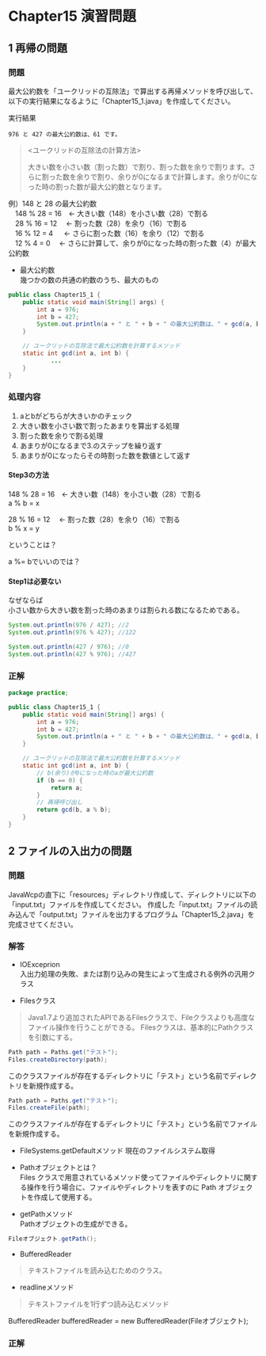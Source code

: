 # Chapter15 演習問題

## 1 再帰の問題
### 問題
最大公約数を「ユークリッドの互除法」で算出する再帰メソッドを呼び出して、以下の実行結果になるように「Chapter15_1.java」を作成してください。  

実行結果

```
976 と 427 の最大公約数は、61 です。
```

> <ユークリッドの互除法の計算方法>
>
> 大きい数を小さい数（割った数）で割り、割った数を余りで割ります。さらに割った数を余りで割り、余りが0になるまで計算します。余りが0になった時の割った数が最大公約数となります。

例）148 と 28 の最大公約数  
　148 % 28 = 16　← 大きい数（148）を小さい数（28）で割る  
　28 % 16 = 12　 ← 割った数（28）を余り（16）で割る  
　16 % 12 = 4 　 ← さらに割った数（16）を余り（12）で割る  
　12 % 4 = 0   　← さらに計算して、余りが0になった時の割った数（4）が最大公約数  

- 最大公約数  
幾つかの数の共通の約数のうち、最大のもの

```java
public class Chapter15_1 {
	public static void main(String[] args) {
        int a = 976;
        int b = 427;
        System.out.println(a + " と " + b + " の最大公約数は、" + gcd(a, b) + "です。");
    }

    // ユークリッドの互除法で最大公約数を計算するメソッド
    static int gcd(int a, int b) {
    		...
    }
}
```

### 処理内容
1. aとbがどちらが大きいかのチェック
1. 大きい数を小さい数で割ったあまりを算出する処理
1. 割った数を余りで割る処理
1. あまりが0になるまで3.のステップを繰り返す
1. あまりが0になったらその時割った数を数値として返す

#### Step3の方法
148 % 28 = 16　← 大きい数（148）を小さい数（28）で割る  
a % b = x

28 % 16 = 12　 ← 割った数（28）を余り（16）で割る  
b % x = y  

ということは？

a %= bでいいのでは？

#### Step1は必要ない
なぜならば  
小さい数から大きい数を割った時のあまりは割られる数になるためである。

```java
System.out.println(976 / 427); //2
System.out.println(976 % 427); //122

System.out.println(427 / 976); //0
System.out.println(427 % 976); //427
```

### 正解

```java
package practice;

public class Chapter15_1 {
    public static void main(String[] args) {
        int a = 976;
        int b = 427;
        System.out.println(a + " と " + b + " の最大公約数は、" + gcd(a, b) + "です。");
    }

    // ユークリッドの互除法で最大公約数を計算するメソッド
    static int gcd(int a, int b) {
        // b(余り)が0になった時のaが最大公約数
        if (b == 0) {
            return a;
        }
        // 再帰呼び出し
        return gcd(b, a % b);
    }
}
```


## 2 ファイルの入出力の問題
### 問題
JavaWcpの直下に「resources」ディレクトリ作成して、ディレクトリに以下の「input.txt」ファイルを作成してください。
作成した「input.txt」ファイルの読み込んで「output.txt」ファイルを出力するプログラム「Chapter15_2.java」を完成させてください。

### 解答
- IOExceprion  
入出力処理の失敗、または割り込みの発生によって生成される例外の汎用クラス


- Filesクラス

> Java1.7より追加されたAPIであるFilesクラスで、Fileクラスよりも高度なファイル操作を行うことができる。
Filesクラスは、基本的にPathクラスを引数にする。

```java
Path path = Paths.get("テスト");
Files.createDirectory(path);
```
このクラスファイルが存在するディレクトリに「テスト」という名前でディレクトリを新規作成する。

```java
Path path = Paths.get("テスト");
Files.createFile(path);
```
このクラスファイルが存在するディレクトリに「テスト」という名前でファイルを新規作成する。

- FileSystems.getDefaultメソッド
現在のファイルシステム取得

- Pathオブジェクトとは？  
Files クラスで用意されているメソッド使ってファイルやディレクトリに関する操作を行う場合に、ファイルやディレクトリを表すのに Path オブジェクトを作成して使用する。

- getPathメソッド  
Pathオブジェクトの生成ができる。

```java
Fileオブジェクト.getPath();
```

- BufferedReader

> テキストファイルを読み込むためのクラス。

- readlineメソッド

> テキストファイルを1行ずつ読み込むメソッド

BufferedReader bufferedReader = new BufferedReader(Fileオブジェクト);


### 正解
















